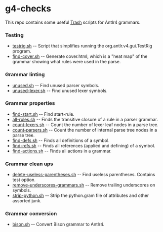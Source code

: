 # g4-checks

This repo contains some useful [Trash](https://github.com/kaby76/Domemtech.Trash) scripts
for Antlr4 grammars.

### Testing
* [testrig.sh](https://github.com/kaby76/g4-checks/blob/main/testrig.sh) -- Script that simplifies running the org.antlr.v4.gui.TestRig program.
* [find-cover.sh](https://github.com/kaby76/g4-checks/blob/main/find-cover.sh) -- Generate cover.html, which is a "heat map" of the grammar showing what rules were used in the parse.

### Grammar linting
* [unused.sh](https://github.com/kaby76/g4-checks/blob/main/unused.sh) -- Find unused parser symbols.
* [unused-lexer.sh](https://github.com/kaby76/g4-checks/blob/main/unused-lexer.sh) -- Find unused lexer symbols. 

### Grammar properties
* [find-start.sh](https://github.com/kaby76/g4-checks/blob/main/find-start.sh) -- Find start-rule.
* [all-rules.sh](https://github.com/kaby76/g4-checks/blob/main/all-rules.sh) -- Finds the transitive closure of a rule in a parser grammar.
* [count-lexers.sh](https://github.com/kaby76/g4-checks/blob/main/count-lexers.sh) -- Count the number of lexer leaf nodes in a parse tree.
* [count-parsers.sh](https://github.com/kaby76/g4-checks/blob/main/count-parsers.sh) -- Count the number of internal parse tree nodes in a parse tree.
* [find-defs.sh](https://github.com/kaby76/g4-checks/blob/main/find-defs.sh) -- Finds all definitions of a symbol.
* [find-refs.sh](https://github.com/kaby76/g4-checks/blob/main/find-refs.sh) -- Finds all references (applied and defining) of a symbol.
* [find-actions.sh](https://github.com/kaby76/g4-checks/blob/main/find-actions.sh) -- Finds all actions in a grammar.

### Grammar clean ups
* [delete-useless-parentheses.sh](https://github.com/kaby76/g4-checks/blob/main/find-useless.sh) -- Find useless parentheses. Contains test option.
* [remove-underscores-grammars.sh](https://github.com/kaby76/g4-checks/blob/main/remove-underscores-grammars.sh) -- Remove trailing underscores on symbols.
* [strip-python.sh](https://github.com/kaby76/g4-checks/blob/main/strip-python.sh) -- Strip the python.gram file of attributes and other assorted junk.

### Grammar conversion
* [bison.sh](https://github.com/kaby76/g4-checks/blob/main/bison.sh) -- Convert Bison grammar to Antlr4.
